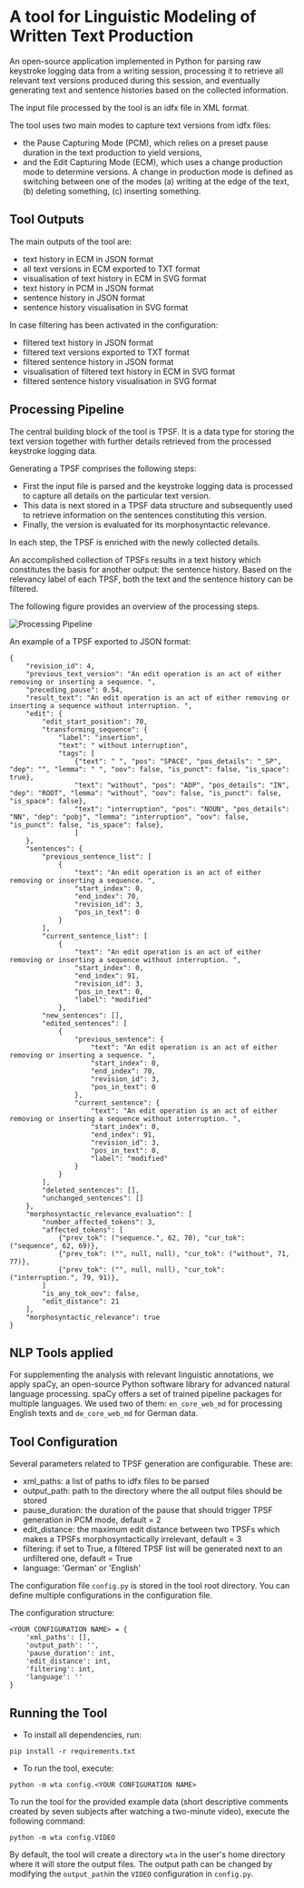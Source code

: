 # A tool for Linguistic Modeling of Written Text Production

An open-source application implemented in Python for parsing raw keystroke logging data from a writing session, processing it to retrieve all relevant text versions produced during this session, and eventually generating text and sentence histories based on the collected information. 

The input file processed by the tool is an idfx file in XML format.

The tool uses two main modes to capture text versions from idfx files: 
* the Pause Capturing Mode (PCM), which relies on a preset pause duration in the text production to yield versions, 
* and the Edit Capturing Mode (ECM), which uses a change production mode to determine versions. A  change  in  production  mode  is  defined  as switching between one of the modes (a) writing at the edge of the text, (b) deleting something, (c) inserting something.

## Tool Outputs

The main outputs of the tool are:
* text history in ECM in JSON format
* all text versions in ECM exported to TXT format
* visualisation of text history in ECM in SVG format
* text history in PCM in JSON format
* sentence history in JSON format
* sentence history visualisation in SVG format

In case filtering has been activated in the configuration:
* filtered text history in JSON format
* filtered text versions exported to TXT format 
* filtered sentence history in JSON format
* visualisation of filtered text history in ECM in SVG format
* filtered sentence history visualisation in SVG format

## Processing Pipeline

The central building block of the tool is TPSF. It is a data type for storing the text version together with further details retrieved from the processed keystroke logging data.

Generating a TPSF comprises the following steps: 
* First the input file is parsed and the keystroke logging data is processed to capture all details on the particular text version. 
* This data is next stored in a TPSF data structure and subsequently used to retrieve information on the sentences constituting this version. 
* Finally, the version is evaluated for its morphosyntactic relevance. 

In each step, the TPSF is enriched with the newly collected details.

An accomplished collection of TPSFs results in a text history which constitutes the basis for another output: the sentence history. Based on the relevancy label of each TPSF, both the text and the sentence history can be filtered. 

The following figure provides an overview of the processing steps.

![Processing Pipeline](https://github.com/mulasik/wta/blob/main/docs/charts/Concept_Overview.png)

An example of a TPSF exported to JSON format:

```
{
	"revision_id": 4, 
	"previous_text_version": "An edit operation is an act of either removing or inserting a sequence. ", 
	"preceding_pause": 0.54, 
	"result_text": "An edit operation is an act of either removing or inserting a sequence without interruption. ", 
	"edit": {
		"edit_start_position": 70, 
		"transforming_sequence": {
			"label": "insertion",
			"text": " without interruption", 
			"tags": [
				{"text": " ", "pos": "SPACE", "pos_details": "_SP", "dep": "", "lemma": " ", "oov": false, "is_punct": false, "is_space": true},
				"text": "without", "pos": "ADP", "pos_details": "IN", "dep": "ROOT", "lemma": "without", "oov": false, "is_punct": false, "is_space": false},
				"text": "interruption", "pos": "NOUN", "pos_details": "NN", "dep": "pobj", "lemma": "interruption", "oov": false, "is_punct": false, "is_space": false},
				]
	}, 
	"sentences": {
		"previous_sentence_list": [
			{
				"text": "An edit operation is an act of either removing or inserting a sequence. ", 
				"start_index": 0, 
				"end_index": 70, 
				"revision_id": 3, 
				"pos_in_text": 0
			}
		], 
		"current_sentence_list": [
			{
				"text": "An edit operation is an act of either removing or inserting a sequence without interruption. ", 
				"start_index": 0, 
				"end_index": 91, 
				"revision_id": 3, 
				"pos_in_text": 0, 
				"label": "modified"
			}, 
		"new_sentences": [], 
		"edited_sentences": [
			{
				"previous_sentence": {
					"text": "An edit operation is an act of either removing or inserting a sequence. ", 
					"start_index": 0, 
					"end_index": 70, 
					"revision_id": 3, 
					"pos_in_text": 0
				}, 
				"current_sentence": {
					"text": "An edit operation is an act of either removing or inserting a sequence without interruption. ", 
					"start_index": 0, 
					"end_index": 91, 
					"revision_id": 3, 
					"pos_in_text": 0, 
					"label": "modified"
				}
			}
		], 
		"deleted_sentences": [], 
		"unchanged_sentences": []
	}, 
	"morphosyntactic_relevance_evaluation": [
		"number_affected_tokens": 3,
		"affected_tokens": [
			{"prev_tok": ("sequence.", 62, 70), "cur_tok": ("sequence", 62, 69)}, 
			{"prev_tok": ("", null, null), "cur_tok": ("without", 71, 77)},
			{"prev_tok": ("", null, null), "cur_tok": ("interruption.", 79, 91)},
		]
		"is_any_tok_oov": false,
		"edit_distance": 21
	], 
	"morphosyntactic_relevance": true
}

```

## NLP Tools applied

For supplementing the analysis with relevant linguistic annotations, we apply spaCy, an open-source Python software library for advanced natural language processing.  spaCy offers a set of trained pipeline packages for multiple languages.  We used two of them: ```en_core_web_md``` for processing English texts and ```de_core_web_md``` for German data. 

## Tool Configuration

Several parameters related to TPSF generation are configurable. These are:
* xml_paths: a list of paths to idfx files to be parsed
* output_path: path to the directory where the all output files should be stored
* pause_duration: the duration of the pause that should trigger TPSF generation in PCM mode, default = 2
* edit_distance: the maximum edit distance between two TPSFs which makes a TPSFs morphosyntactically irrelevant, default = 3
* filtering: if set to True, a filtered TPSF list will be generated next to an unfiltered one, default = True
* language: 'German' or 'English'

The configuration file ```config.py``` is stored in the tool root directory. You can define multiple configurations in the configuration file.

The configuration structure:

```
<YOUR CONFIGURATION NAME> = {
    'xml_paths': [],
    'output_path': '',
    'pause_duration': int,
    'edit_distance': int,
    'filtering': int,
    'language': ''
}
```

## Running the Tool

* To install all dependencies, run: 

```
pip install -r requirements.txt
```

* To run the tool, execute:

```
python -m wta config.<YOUR CONFIGURATION NAME>
```

To run the tool for the provided example data (short descriptive comments created by seven subjects after watching a two-minute video), execute the following command:

```
python -m wta config.VIDEO
```

By default, the tool will create a directory ```wta``` in the user's home directory where it will store the output files. The output path can be changed by modifying the ```output_path```in the ```VIDEO``` configuration in ```config.py```.




